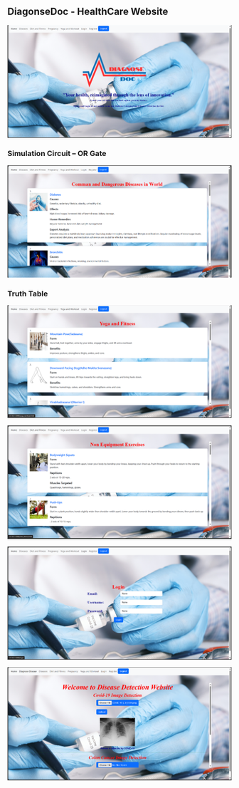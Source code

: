 ## DiagonseDoc - HealthCare Website

![ HomePage ](/src/components/health_website_images/Health_Website_Preview_pic%20(1).png)

### Simulation Circuit – OR Gate

![ Simulation Circuit – OR Gate ](/src/components/health_website_images/Health_Website_Preview_pic%20(2).png)

### Truth Table

![ Truth Table ](/src/components/health_website_images/Health_Website_Preview_pic%20(3).png)

![ Truth Table ](/src/components/health_website_images/Health_Website_Preview_pic%20(4).png)

![ Truth Table ](/src/components/health_website_images/Health_Website_Preview_pic%20(5).png)

![ Truth Table ](/src/components/health_website_images/Health_Website_Preview_pic%20(6).png)